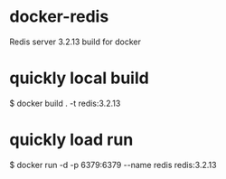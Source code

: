 # docker-redis
Redis server 3.2.13 build for docker
# quickly local build
$ docker build . -t redis:3.2.13
# quickly load run
$ docker run -d -p 6379:6379 --name redis redis:3.2.13
